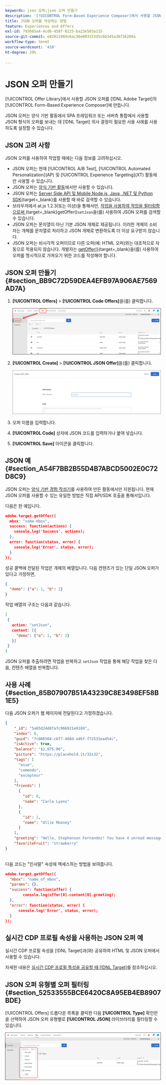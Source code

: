 ```yaml
---
keywords: json 오퍼;json 오퍼 만들기
description: '[!UICONTROL Form-Based Experience Composer]에서 사용할 JSON 오퍼를 만드는 방법을 알아봅니다.'
title: JSON 오퍼를 작성하는 방법
feature: Experiences and Offers
exl-id: 793665a4-4cd6-458f-8225-ba23e503a115
source-git-commit: e8201198dc6ac36e803153d5c6b345a30716204a
workflow-type: tm+mt
source-wordcount: '410'
ht-degree: 29%

---
```


# JSON 오퍼 만들기

[!UICONTROL Offer Library]에서 사용할 JSON 오퍼를 [!DNL Adobe Target]의 [!UICONTROL Form-Based Experience Composer]에 만듭니다.

JSON 오퍼는 양식 기반 활동에서 SPA 프레임워크 또는 서버측 통합에서 사용할 JSON 형식의 오퍼를 보내는 데 [!DNL Target] 의사 결정이 필요한 사용 사례를 사용하도록 설정할 수 있습니다.

## JSON 고려 사항

JSON 오퍼를 사용하여 작업할 때에는 다음 정보를 고려하십시오.

* JSON 오퍼는 현재 [!UICONTROL A/B Test], [!UICONTROL Automated Personalization]&#x200B;(AP) 및 [!UICONTROL Experience Targeting]&#x200B;(XT) 활동에만 사용할 수 있습니다.
* JSON 오퍼는 [양식 기반 활동](/help/main/c-experiences/form-experience-composer.md)에서만 사용할 수 있습니다.
* JSON 오퍼는 [Server Side API 및 Mobile Node.js, Java, .NET 및 Python SDK](https://experienceleague.adobe.com/docs/target-dev/developer/server-side/server-side-overview.html?lang=ko){target=_blank}를 사용할 때 바로 검색할 수 있습니다.
* 브라우저에서 at.js 1.2.3(또는 이상)을 통해서만, [ 작업을 사용하여 작업을 필터링함으로써 ](https://experienceleague.adobe.com/docs/target-dev/developer/client-side/at-js-implementation/functions-overview/adobe-target-getoffer.html?lang=ko){target=_blank}getOffer()`setJson`을(를) 사용하여 JSON 오퍼를 검색할 수 있습니다.
* JSON 오퍼는 문자열이 아닌 기본 JSON 개체로 제공됩니다. 이러한 개체의 소비자는 개체를 문자열로 처리하고 JSON 개체로 변환하도록 더 이상 요구받지 않습니다.
* JSON 오퍼는 비시각적 오퍼이므로 다른 오퍼(예: HTML 오퍼)와는 대조적으로 자동으로 적용되지 않습니다. 개발자는 [getOffer()](https://experienceleague.adobe.com/docs/target-dev/developer/client-side/at-js-implementation/functions-overview/adobe-target-getoffer.html?lang=ko){target=_blank}을(를) 사용하여 오퍼를 명시적으로 가져오기 위한 코드를 작성해야 합니다.

## JSON 오퍼 만들기 {#section_BB9C72D59DEA4EFB97A906AE7569AD7A}

1. **[!UICONTROL Offers]** > **[!UICONTROL Code Offers]**&#x200B;을(를) 클릭합니다.

   ![오퍼 > 코드 오퍼 탭](/help/main/c-experiences/c-manage-content/assets/code-offers-tab.png)

1. **[!UICONTROL Create]** > **[!UICONTROL JSON Offer]**&#x200B;을(를) 클릭합니다.

   ![offer-json 이미지](assets/offer-json.png)

1. 오퍼 이름을 입력합니다.
1. **[!UICONTROL Code]** 상자에 JSON 코드를 입력하거나 붙여 넣습니다.
1. **[!UICONTROL Save]** 아이콘을 클릭합니다.

## JSON 예 {#section_A54F7BB2B55D4B7ABCD5002E0C72D8C9}

JSON 오퍼는 [양식 기반 경험 작성기](/help/main/c-experiences/form-experience-composer.md)를 사용하여 만든 활동에서만 지원됩니다. 현재 JSON 오퍼를 사용할 수 있는 유일한 방법은 직접 API/SDK 호출을 통해서입니다.

다음은 한 예입니다.

```json
adobe.target.getOffer({ 
  mbox: "some-mbox", 
  success: function(actions) { 
    console.log('Success', actions); 
  }, 
  error: function(status, error) { 
    console.log('Error', status, error); 
  } 
});
```

성공 콜백에 전달된 작업은 개체의 배열입니다. 다음 컨텐츠가 있는 단일 JSON 오퍼가 있다고 가정하면,

```json
{ 
  "demo": {"a": 1, "b": 2} 
}
```

작업 배열의 구조는 다음과 같습니다.

```json
[ 
 { 
   action: "setJson", 
   content: [{ 
     "demo": {"a": 1, "b": 2} 
   }] 
 }  
]
```

JSON 오퍼를 추출하려면 작업을 반복하고 `setJson` 작업을 통해 해당 작업을 찾은 다음, 컨텐츠 배열을 반복합니다.

## 사용 사례 {#section_85B07907B51A43239C8E3498EF58B1E5}

다음 JSON 오퍼가 웹 페이지에 전달된다고 가정하겠습니다.

```json
{ 
    "_id": "5a65d24d8fafc966921e9169", 
    "index": 0, 
    "guid": "7c006504-c6f7-468d-a46f-f72531ea454c", 
    "isActive": true, 
    "balance": "$2,075.06", 
    "picture": "https://placehold.it/32x32", 
    "tags": [ 
      "esse", 
      "commodo", 
      "excepteur"
    ], 
    "friends": [ 
      { 
        "id": 0, 
        "name": "Carla Lyons" 
      }, 
      { 
        "id": 1, 
        "name": "Ollie Mooney" 
      } 
    ], 
    "greeting": "Hello, Stephenson Fernandez! You have 4 unread messages.", 
    "favoriteFruit": "strawberry" 
} 
  
```

다음 코드는 &quot;인사말&quot; 속성에 액세스하는 방법을 보여줍니다.

```json
adobe.target.getOffer({   
  "mbox": "name_of_mbox", 
  "params": {}, 
  "success": function(offer) {           
        console.log(offer[0].content[0].greeting); 
  },   
  "error": function(status, error) {           
      console.log('Error', status, error); 
  } 
});
```

## 실시간 CDP 프로필 속성을 사용하는 JSON 오퍼 예

실시간 CDP 프로필 속성을 [!DNL Target]과(와) 공유하여 HTML 및 JSON 오퍼에서 사용할 수 있습니다.

자세한 내용은 [실시간 CDP 프로필 특성을 공유할 때 [!DNL Target]](/help/main/c-integrating-target-with-mac/integrating-with-rtcdp.md#rtcdp-profile-attributes)를 참조하십시오.

## JSON 오퍼 유형별 오퍼 필터링 {#section_52533555BCE6420C8A95EB4EB8907BDE}

[!UICONTROL Offers] 드롭다운 목록을 클릭한 다음 **[!UICONTROL Type]** 확인란을 선택하여 JSON 오퍼 유형별로 **[!UICONTROL JSON]** 라이브러리를 필터링할 수 있습니다.

![offer-json-filter 이미지](assets/offer-json-filter.png)
